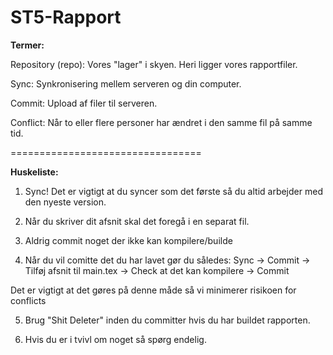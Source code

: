 # ST5-Rapport

**Termer:** 

Repository (repo):  Vores "lager" i skyen. Heri ligger vores rapportfiler. 

Sync:               Synkronisering mellem serveren og din computer.

Commit:             Upload af filer til serveren.

Conflict:           Når to eller flere personer har ændret i den samme fil på samme tid.

=================================

**Huskeliste:** 

1. Sync! Det er vigtigt at du syncer som det første så du altid arbejder med den nyeste version.

2. Når du skriver dit afsnit skal det foregå i en separat fil.

3. Aldrig commit noget der ikke kan kompilere/builde

4. Når du vil comitte det du har lavet gør du således: 
    Sync -> Commit -> Tilføj afsnit til main.tex -> Check at det kan kompilere -> Commit
    
  Det er vigtigt at det gøres på denne måde så vi minimerer risikoen for conflicts 
  
5. Brug "Shit Deleter" inden du committer hvis du har buildet rapporten.

6. Hvis du er i tvivl om noget så spørg endelig. 
